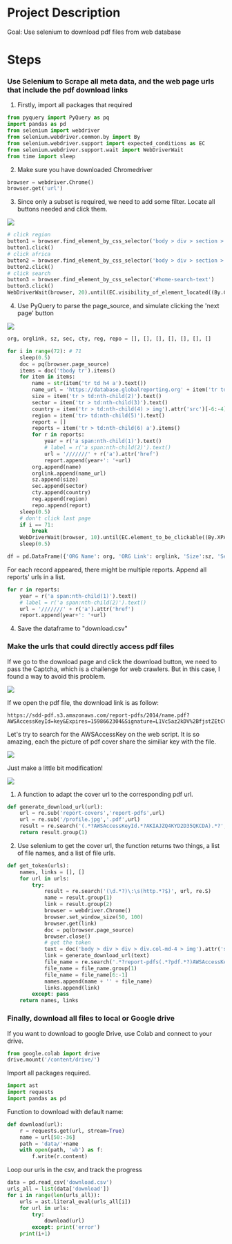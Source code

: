 # Project Description

Goal: Use selenium to download pdf files from web database

# Steps


### Use Selenium to Scrape all meta data, and the web page urls that include the pdf download links

1. Firstly, import all packages that required

```python
from pyquery import PyQuery as pq
import pandas as pd
from selenium import webdriver
from selenium.webdriver.common.by import By
from selenium.webdriver.support import expected_conditions as EC
from selenium.webdriver.support.wait import WebDriverWait
from time import sleep
```

2. Make sure you have downloaded Chromedriver

```python
browser = webdriver.Chrome()
browser.get('url')
```

3. Since only a subset is required, we need to add some filter. Locate all buttons needed and click them.

<img src='figure/1.png'>

```python
# click region
button1 = browser.find_element_by_css_selector('body > div > section > div:nth-child(3) > div > div:nth-child(4) > div > div > button')
button1.click()
# click africa
button2 = browser.find_element_by_css_selector('body > div > section > div:nth-child(3) > div > div:nth-child(4) > div > div > div > ul > li:nth-child(1) > a')
button2.click()
# click search
button3 = browser.find_element_by_css_selector('#home-search-text')
button3.click()
WebDriverWait(browser, 20).until(EC.visibility_of_element_located((By.CLASS_NAME, "total-time")))
```

4. Use PyQuery to parse the page_source, and simulate clicking the 'next page' button

<img src='figure/2.png'>

```python
org, orglink, sz, sec, cty, reg, repo = [], [], [], [], [], [], []

for i in range(72): # 71
    sleep(0.5)
    doc = pq(browser.page_source)
    items = doc('tbody tr').items()
    for item in items:
        name = str(item('tr td h4 a').text())
        name_url = 'https://database.globalreporting.org' + item('tr td h4 a').attr('href')
        size = item('tr > td:nth-child(2)').text()
        sector = item('tr > td:nth-child(3)').text()
        country = item('tr > td:nth-child(4) > img').attr('src')[-6:-4]
        region = item('tr> td:nth-child(5)').text()
        report = []
        reports = item('tr > td:nth-child(6) a').items()
        for r in reports:
            year = r('a span:nth-child(1)').text()
            # label = r('a span:nth-child(2)').text()
            url = '///////' + r('a').attr('href')
            report.append(year+': '+url)
        org.append(name)
        orglink.append(name_url)
        sz.append(size)
        sec.append(sector)
        cty.append(country)
        reg.append(region)
        repo.append(report)
    sleep(0.5)
    # don't click last page
    if i == 71:
        break
    WebDriverWait(browser, 10).until(EC.element_to_be_clickable((By.XPATH, '//*[@id="results-datatable_next"]/a'))).click()
    sleep(0.5)

df = pd.DataFrame({'ORG Name': org, 'ORG Link': orglink, 'Size':sz, 'Sector': sec, 'Country': cty, 'Region': reg, 'Report':repo})
```

For each record appeared, there might be multiple reports. Append all reports' urls in a list.

```python
for r in reports:
    year = r('a span:nth-child(1)').text()
    # label = r('a span:nth-child(2)').text()
    url = '///////' + r('a').attr('href')
    report.append(year+': '+url)
```

4. Save the dataframe to "download.csv"


### Make the urls that could directly access pdf files

If we go to the download page and click the download button, we need to pass the Captcha, which is a challenge for web crawlers. But in this case, I found a way to avoid this problem.

<img src='figure/3.png'>

If we open the pdf file, the download link is as follow:
```
https://sdd-pdf.s3.amazonaws.com/report-pdfs/2014/name.pdf?AWSAccessKeyId=key&Expires=1598662304&Signature=L1Vc5az2kDV%2BfjstZEtCVXzZy3w%3D
```
Let's try to search for the AWSAccessKey on the web script. It is so amazing, each the picture of pdf cover share the similiar key with the file.

<img src='figure/4.png'>

Just make a little bit modification!

<img src='figure/5.png'>

1. A function to adapt the cover url to the corresponding pdf url.
```python
def generate_download_url(url):
    url = re.sub('report-covers','report-pdfs',url)
    url = re.sub('/profile.jpg','.pdf',url)
    result = re.search('(.*?AWSAccessKeyId.*?AKIAJZQ4KYD2D35QKCDA).*?',url,re.S)
    return result.group(1)
```

2. Use selenium to get the cover url, the function returns two things, a list of file names, and a list of file urls.

```python
def get_token(urls):
    names, links = [], []
    for url in urls:
        try:
            result = re.search('(\d.*?)\:\s(http.*?$)', url, re.S)
            name = result.group(1)
            link = result.group(2)
            browser = webdriver.Chrome()
            browser.set_window_size(50, 100)
            browser.get(link)
            doc = pq(browser.page_source)
            browser.close()
            # get the token
            text = doc('body > div > div > div.col-md-4 > img').attr('src')
            link = generate_download_url(text)
            file_name = re.search('.*?report-pdfs(.*?pdf.*?)AWSAccessKeyId.*?', link, re.S)
            file_name = file_name.group(1)
            file_name = file_name[6:-1]
            names.append(name + '' + file_name)
            links.append(link)
        except: pass
    return names, links
```


### Finally, download all files to local or Google drive

If you want to download to google Drive, use Colab and connect to your drive.

```python
from google.colab import drive
drive.mount('/content/drive/')
```

Import all packages required.

```python
import ast
import requests
import pandas as pd
```

Function to download with default name:

```python
def download(url):
    r = requests.get(url, stream=True)
    name = url[50:-36]
    path = 'data/'+name
    with open(path, 'wb') as f:
        f.write(r.content)
```

Loop our urls in the csv, and track the progress

```python
data = pd.read_csv('download.csv')
urls_all = list(data['download'])
for i in range(len(urls_all)):
    urls = ast.literal_eval(urls_all[i])
    for url in urls:
        try:
            download(url)
        except: print('error')
    print(i+1)
```

